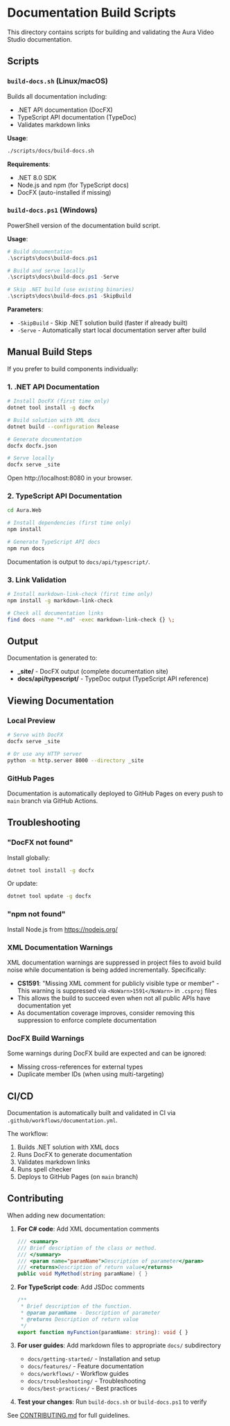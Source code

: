 # Documentation Build Scripts

This directory contains scripts for building and validating the Aura Video Studio documentation.

## Scripts

### `build-docs.sh` (Linux/macOS)

Builds all documentation including:
- .NET API documentation (DocFX)
- TypeScript API documentation (TypeDoc)
- Validates markdown links

**Usage**:
```bash
./scripts/docs/build-docs.sh
```

**Requirements**:
- .NET 8.0 SDK
- Node.js and npm (for TypeScript docs)
- DocFX (auto-installed if missing)

### `build-docs.ps1` (Windows)

PowerShell version of the documentation build script.

**Usage**:
```powershell
# Build documentation
.\scripts\docs\build-docs.ps1

# Build and serve locally
.\scripts\docs\build-docs.ps1 -Serve

# Skip .NET build (use existing binaries)
.\scripts\docs\build-docs.ps1 -SkipBuild
```

**Parameters**:
- `-SkipBuild` - Skip .NET solution build (faster if already built)
- `-Serve` - Automatically start local documentation server after build

## Manual Build Steps

If you prefer to build components individually:

### 1. .NET API Documentation

```bash
# Install DocFX (first time only)
dotnet tool install -g docfx

# Build solution with XML docs
dotnet build --configuration Release

# Generate documentation
docfx docfx.json

# Serve locally
docfx serve _site
```

Open http://localhost:8080 in your browser.

### 2. TypeScript API Documentation

```bash
cd Aura.Web

# Install dependencies (first time only)
npm install

# Generate TypeScript API docs
npm run docs
```

Documentation is output to `docs/api/typescript/`.

### 3. Link Validation

```bash
# Install markdown-link-check (first time only)
npm install -g markdown-link-check

# Check all documentation links
find docs -name "*.md" -exec markdown-link-check {} \;
```

## Output

Documentation is generated to:
- **_site/** - DocFX output (complete documentation site)
- **docs/api/typescript/** - TypeDoc output (TypeScript API reference)

## Viewing Documentation

### Local Preview

```bash
# Serve with DocFX
docfx serve _site

# Or use any HTTP server
python -m http.server 8000 --directory _site
```

### GitHub Pages

Documentation is automatically deployed to GitHub Pages on every push to `main` branch via GitHub Actions.

## Troubleshooting

### "DocFX not found"

Install globally:
```bash
dotnet tool install -g docfx
```

Or update:
```bash
dotnet tool update -g docfx
```

### "npm not found"

Install Node.js from https://nodejs.org/

### XML Documentation Warnings

XML documentation warnings are suppressed in project files to avoid build noise while documentation is being added incrementally. Specifically:

- **CS1591**: "Missing XML comment for publicly visible type or member" - This warning is suppressed via `<NoWarn>1591</NoWarn>` in `.csproj` files
- This allows the build to succeed even when not all public APIs have documentation yet
- As documentation coverage improves, consider removing this suppression to enforce complete documentation

### DocFX Build Warnings

Some warnings during DocFX build are expected and can be ignored:
- Missing cross-references for external types
- Duplicate member IDs (when using multi-targeting)

## CI/CD

Documentation is automatically built and validated in CI via `.github/workflows/documentation.yml`.

The workflow:
1. Builds .NET solution with XML docs
2. Runs DocFX to generate documentation
3. Validates markdown links
4. Runs spell checker
5. Deploys to GitHub Pages (on `main` branch)

## Contributing

When adding new documentation:

1. **For C# code**: Add XML documentation comments
   ```csharp
   /// <summary>
   /// Brief description of the class or method.
   /// </summary>
   /// <param name="paramName">Description of parameter</param>
   /// <returns>Description of return value</returns>
   public void MyMethod(string paramName) { }
   ```

2. **For TypeScript code**: Add JSDoc comments
   ```typescript
   /**
    * Brief description of the function.
    * @param paramName - Description of parameter
    * @returns Description of return value
    */
   export function myFunction(paramName: string): void { }
   ```

3. **For user guides**: Add markdown files to appropriate `docs/` subdirectory
   - `docs/getting-started/` - Installation and setup
   - `docs/features/` - Feature documentation
   - `docs/workflows/` - Workflow guides
   - `docs/troubleshooting/` - Troubleshooting
   - `docs/best-practices/` - Best practices

4. **Test your changes**: Run `build-docs.sh` or `build-docs.ps1` to verify

See [CONTRIBUTING.md](../../CONTRIBUTING.md) for full guidelines.
